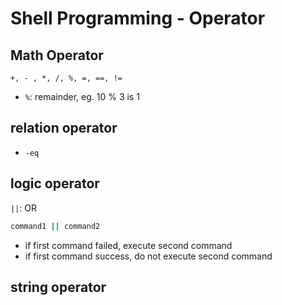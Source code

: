 # Shell Programming - Operator

## Math Operator

`+, - , *, /, %, =, ==, !=`

- `%`: remainder, eg. 10 % 3 is 1

## relation operator

- `-eq`

## logic operator

`||`: OR

```sh
command1 || command2
```

- if first command failed, execute second command
- if first command success, do not execute second command

## string operator

